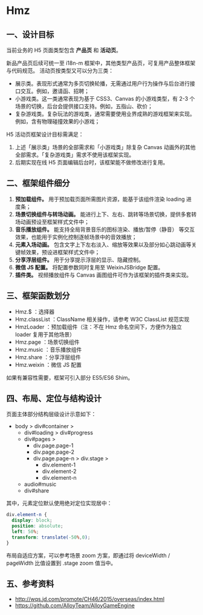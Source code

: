 # Hmz
## 一、设计目标

当前业务的 H5 页面类型包含 **产品页** 和 **活动页**。

新品产品页后续可统一至 i18n-m 框架中，其他类型产品页，可复用产品整体框架与代码规范。
活动页按类型又可以分为三类：

* 展示类。表现形式通常为多页切换轮播，无需通过用户行为操作与后台进行接口交互。例如，邀请函、招聘；
* 小游戏类。这一类通常表现为基于 CSS3、Canvas 的小游戏类型，有 2-3 个场景的切换，后台会提供接口支持。例如，五指山、砍价；
* 复杂游戏类。复杂玩法的游戏类，通常需要使用业界成熟的游戏框架来实现。例如，含有物理碰撞效果的小游戏；

H5 活动页框架设计目标需满足：
1. 上述「展示类」场景的全部需求和「小游戏类」除复杂 Canvas 动画外的其他全部需求。「复杂游戏类」需求不使用该框架实现。
2. 后期实现在线 H5 页面编辑后台时，该框架能不做修改进行复用。


## 二、框架组件细分

1. **预加载组件。**
用于预加载页面所需图片资源，能基于该组件渲染 loading 进度条；
2. **场景切换组件与转场动画。**
能进行上下、左右、跳转等场景切换，提供多套转场动画预设至框架样式文件中；
3. **音乐播放组件。**
能支持全局背景音乐的图标渲染、播放/暂停（静音） 等交互效果，也能用于实例化控制逐帧场景中的音效播放；
4. **元素入场动画。**
包含文字上下左右淡入、缩放等效果以及部分如心跳动画等关键帧效果，预设进框架样式文件中；
5. **分享浮层组件。**
用于分享提示浮层的显示、隐藏控制。
6. **微信 JS 配置。**
将配置参数同时复用至 WeixinJSBridge 配置。
7. **插件类。**
视频播放组件与 Canvas 画图组件可作为该框架的插件类来实现。

## 三、框架函数划分

* Hmz.$ ：选择器
* Hmz.classList ：ClassName 相关操作，请参考 W3C ClassList 规范实现
* HmzLoader ：预加载组件（注：不在 Hmz 命名空间下，方便作为独立 loader 复用于其他场景）
* Hmz.page ：场景切换组件
* Hmz.music ：音乐播放组件
* Hmz.share ：分享浮层组件
* Hmz.weixin ：微信 JS 配置

如果有兼容性需要，框架可引入部分 ES5/ES6 Shim。

## 四、布局、定位与结构设计

页面主体部分结构层级设计示意如下：

* body > div#container >
  * div#loading > div#progress
  * div#pages > 
    * div.page.page-1
    * div.page.page-2
    * div.page.page-n > div.stage >
      * div.element-1
      * div.element-2
      * div.element-n
  * audio#music
  * div#share

其中，元素定位默认使用绝对定位实现居中：

```css
div.element-n {
  display: block;
  position: absolute;
  left: 50%;
  transform: translate(-50%,0);
}
```

布局自适应方案，可以参考场景 zoom 方案，即通过将 deviceWidth / pageWidth 比值设置到 .stage zoom 值当中。

## 五、参考资料
* http://wqs.jd.com/promote/CH46/2015/overseas/index.html
* https://github.com/AlloyTeam/AlloyGameEngine